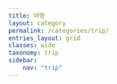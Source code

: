 ```yaml
---
title: 여행
layout: category
permalink: /categories/trip/
entries_layout: grid
classes: wide
taxonomy: trip
sidebar: 
    nav: "trip"
---
```


